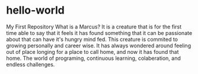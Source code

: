 # hello-world
My First Repository
What is a Marcus? It is a creature that is for the first time able to say that it feels it has found something that it can be passionate about that can have it's hungry mind fed. This creature is commited to growing personally and career wise. It has always wondered around feeling out of place longing for a place to call home, and now it has found that home. The world of programing, continuous learning, colaberation, and endless challenges. 
